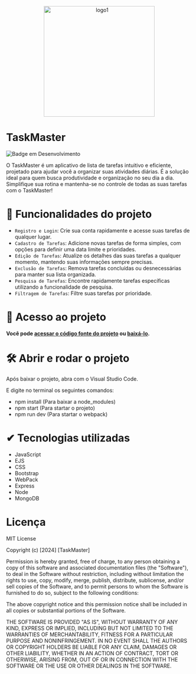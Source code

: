 <div align="center">
  <img width="300" height="300" src="https://github.com/matholv512/TaskMaster/assets/79008689/9ed48719-3555-4e10-872e-333c506f5d92" alt="logo1">
</div>

<h1 align="left">
  TaskMaster
</h1>

![Badge em Desenvolvimento](http://img.shields.io/static/v1?label=STATUS&message=EM%20DESENVOLVIMENTO&color=GREEN&style=for-the-badge)
<p align="left">
  O TaskMaster é um aplicativo de lista de tarefas intuitivo e eficiente, projetado para ajudar você a organizar suas atividades diárias. 
  É a solução ideal para quem busca produtividade e organização no seu dia a dia. Simplifique sua rotina e mantenha-se no controle de todas as suas tarefas com o TaskMaster!
</p>

# :hammer: Funcionalidades do projeto

- `Registro e Login`: Crie sua conta rapidamente e acesse suas tarefas de qualquer lugar.
- `Cadastro de Tarefas`: Adicione novas tarefas de forma simples, com opções para definir uma data limite e prioridades.
- `Edição de Tarefas`: Atualize os detalhes das suas tarefas a qualquer momento, mantendo suas informações sempre precisas.
- `Exclusão de Tarefas`: Remova tarefas concluídas ou desnecessárias para manter sua lista organizada.
- `Pesquisa de Tarefas`: Encontre rapidamente tarefas específicas utilizando a funcionalidade de pesquisa.
- `Filtragem de Tarefas`: Filtre suas tarefas por prioridade.

# 📁 Acesso ao projeto

**Você pode <a href="https://github.com/matholv512/TaskMaster">acessar o código fonte do projeto</a> ou <a href="/matholv512/TaskMaster/archive/refs/heads/main.zip">baixá-lo</a>.**

# 🛠️ Abrir e rodar o projeto
<p>Após baixar o projeto, abra com o Visual Studio Code.</p>
<p>E digite no terminal os seguintes comandos:</p>
<ul>
  <li>npm install (Para baixar a node_modules)</li>
  <li>npm start (Para startar o projeto)</li>
  <li>npm run dev (Para startar o webpack)</li>
</ul>

# ✔ Tecnologias utilizadas
<ul>
  <li>JavaScript</li>
  <li>EJS</li>
  <li>CSS</li>
  <li>Bootstrap</li>
  <li>WebPack</li>
  <li>Express</li>
  <li>Node</li>
  <li>MongoDB</li>
</ul>

# Licença
<p>MIT License

Copyright (c) [2024] [TaskMaster]

Permission is hereby granted, free of charge, to any person obtaining a copy
of this software and associated documentation files (the "Software"), to deal
in the Software without restriction, including without limitation the rights
to use, copy, modify, merge, publish, distribute, sublicense, and/or sell
copies of the Software, and to permit persons to whom the Software is
furnished to do so, subject to the following conditions:

The above copyright notice and this permission notice shall be included in all
copies or substantial portions of the Software.

THE SOFTWARE IS PROVIDED "AS IS", WITHOUT WARRANTY OF ANY KIND, EXPRESS OR
IMPLIED, INCLUDING BUT NOT LIMITED TO THE WARRANTIES OF MERCHANTABILITY,
FITNESS FOR A PARTICULAR PURPOSE AND NONINFRINGEMENT. IN NO EVENT SHALL THE
AUTHORS OR COPYRIGHT HOLDERS BE LIABLE FOR ANY CLAIM, DAMAGES OR OTHER
LIABILITY, WHETHER IN AN ACTION OF CONTRACT, TORT OR OTHERWISE, ARISING FROM,
OUT OF OR IN CONNECTION WITH THE SOFTWARE OR THE USE OR OTHER DEALINGS IN THE
SOFTWARE.</p>
